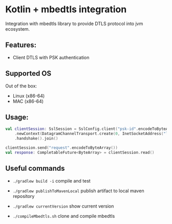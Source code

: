 Kotlin + mbedtls integration
==========================

Integration with mbedtls library to provide DTLS protocol into jvm ecosystem.

## Features:

- Client DTLS with PSK authentication

## Supported OS

Out of the box:
- Linux (x86-64)
- MAC (x86-64)

## Usage:

```kotlin
val clientSession: SslSession = SslConfig.client("psk-id".encodeToByteArray(), byteArrayOf(0x01, 0x02, 0x03))
    .newContext(DatagramChannelTransport.create(0, InetSocketAddress("localhost", 5684)))
    .handshake().join()

clientSession.send("request".encodeToByteArray())
val response: CompletableFuture<ByteArray> = clientSession.read()
```

## Useful commands

- `./gradlew build -i`             compile and test
- `./gradlew publishToMavenLocal`  publish artifact to local maven repository
- `./gradlew currentVersion`       show current version


- `./compileMbedtls.sh`            clone and compile mbedtls
